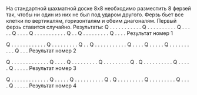 На стандартной шахматной доске 8х8 необходимо разместить 8 ферзей так, чтобы ни один из них не был под ударом другого. Ферзь бьет все клетки по вертикалям, горизонталям и обеим диагоналям. Первый ферзь ставится случайно.
Результаты:
Q . . . . . . .
. . . . Q . . .
. . . . . . . Q
. . . . . Q . .
. . Q . . . . .
. . . . . . Q .
. Q . . . . . .
. . . Q . . . .
Результат номер 1

Q . . . . . . .
. . . . . Q . .
. . . . . . . Q
. . Q . . . . .
. . . . . . Q .
. . . Q . . . .
. Q . . . . . .
. . . . Q . . .
Результат номер 2

Q . . . . . . .
. . . . . . Q .
. . . Q . . . .
. . . . . Q . .
. . . . . . . Q
. Q . . . . . .
. . . . Q . . .
. . Q . . . . .
Результат номер 3

Q . . . . . . .
. . . . . . Q .
. . . . Q . . .
. . . . . . . Q
. Q . . . . . .
. . . Q . . . .
. . . . . Q . .
. . Q . . . . .
Результат номер 4
